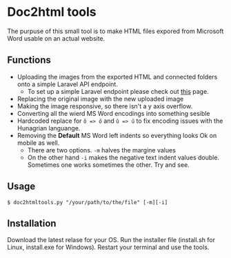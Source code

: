 # Doc2html tools

The purpuse of this small tool is to make HTML files expored from Microsoft Word usable on an actual website.

## Functions
- Uploading the images from the exported HTML and connected folders onto a simple Laravel API endpoint. 
    - To set up a simple Laravel endpoint please check out [this](apiendpoint.md) page. 
- Replacing the original image with the new uploaded image
- Making the image responsive, so there isn't a y axis overflow. 
- Converting all the wierd MS Word encodings into something sesible 
- Hardcoded replace for `õ => ő` and `û => ű` to fix encoding issues with the Hunagrian languange.
- Removing the __Default__ MS  Word left indents so everything looks Ok on mobile as well.
    - There are two options. `-m` halves the margine values
    - On the other hand `-i` makes the negative text indent values double. Sometimes one works sometimes the other. Try and see.

## Usage 
```
$ doc2htmltools.py "/your/path/to/the/file" [-m][-i]
```
## Installation
Download the latest relase for your OS. Run the installer file (install.sh for Linux, install.exe for Windows). Restart your terminal and use the tools.

